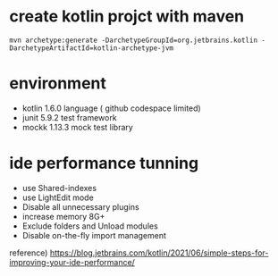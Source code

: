 # create kotlin projct with maven
`mvn archetype:generate -DarchetypeGroupId=org.jetbrains.kotlin -DarchetypeArtifactId=kotlin-archetype-jvm`

# environment
- kotlin 1.6.0 language ( github codespace limited)
- junit 5.9.2 test framework
- mockk 1.13.3 mock test library

# ide performance tunning
- use Shared-indexes
- use LightEdit mode
- Disable all unnecessary plugins
- increase memory 8G+
- Exclude folders and Unload modules
- Disable on-the-fly import management

reference) https://blog.jetbrains.com/kotlin/2021/06/simple-steps-for-improving-your-ide-performance/ 